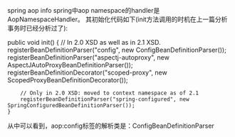spring aop info
spring中aop namespace的handler是AopNamespaceHandler。
其初始化代码如下(init方法调用的时机在上一篇分析事务时已经分析过了):

public void init() {
        // In 2.0 XSD as well as in 2.1 XSD.
        registerBeanDefinitionParser("config", new ConfigBeanDefinitionParser());
        registerBeanDefinitionParser("aspectj-autoproxy", new AspectJAutoProxyBeanDefinitionParser());
        registerBeanDefinitionDecorator("scoped-proxy", new ScopedProxyBeanDefinitionDecorator());

        // Only in 2.0 XSD: moved to context namespace as of 2.1
        registerBeanDefinitionParser("spring-configured", new SpringConfiguredBeanDefinitionParser());
    }
 从中可以看到，aop:config标签的解析类是：ConfigBeanDefinitionParser

